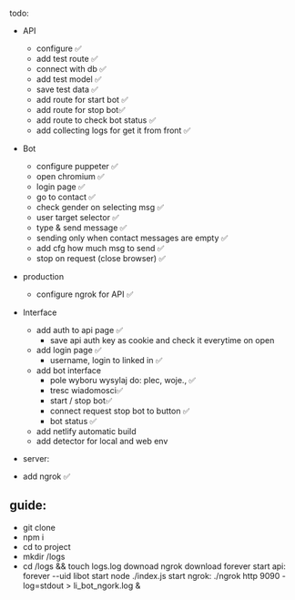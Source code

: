 todo:
* API
  - configure ✅
  - add test route ✅
  - connect with db ✅
  - add test model ✅
  - save test data ✅
  - add route for start bot ✅
  - add route for stop bot✅
  - add route to check bot status ✅
  - add collecting logs for get it from front ✅



* Bot
  - configure puppeter ✅
  - open chromium ✅
  - login page ✅
  - go to contact ✅
  - check gender on selecting msg ✅
  - user target selector ✅
  - type & send message ✅
  - sending only when contact messages are empty ✅
  - add cfg how much msg to send ✅
  - stop on request (close browser) ✅

* production
  - configure ngrok for API ✅

* Interface
  * add auth to api page ✅
    - save api auth key as cookie and check it everytime on open 
  * add login page ✅
    - username, login to linked in ✅
  * add bot interface
    - pole wyboru wysylaj do: plec, woje., ✅ 
    - tresc wiadomosci✅ 
    - start / stop bot✅
    - connect request stop bot to button ✅
    - bot status ✅
  * add netlify automatic build
  * add detector for local and web env


* server:
 - add ngrok ✅

## guide:
- git clone
- npm i
- cd to project
- mkdir /logs
- cd /logs && touch logs.log
downoad ngrok
download forever
start api: forever --uid libot start node ./index.js
start ngrok: ./ngrok http 9090 -log=stdout > li_bot_ngork.log &

